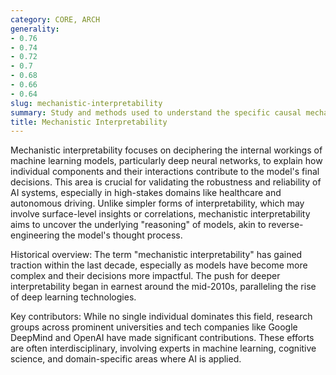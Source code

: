 ```yaml
---
category: CORE, ARCH
generality:
- 0.76
- 0.74
- 0.72
- 0.7
- 0.68
- 0.66
- 0.64
slug: mechanistic-interpretability
summary: Study and methods used to understand the specific causal mechanisms through which AI models produce their outputs.
title: Mechanistic Interpretability
---
```


Mechanistic interpretability focuses on deciphering the internal workings of machine learning models, particularly deep neural networks, to explain how individual components and their interactions contribute to the model's final decisions. This area is crucial for validating the robustness and reliability of AI systems, especially in high-stakes domains like healthcare and autonomous driving. Unlike simpler forms of interpretability, which may involve surface-level insights or correlations, mechanistic interpretability aims to uncover the underlying "reasoning" of models, akin to reverse-engineering the model's thought process.

Historical overview: The term "mechanistic interpretability" has gained traction within the last decade, especially as models have become more complex and their decisions more impactful. The push for deeper interpretability began in earnest around the mid-2010s, paralleling the rise of deep learning technologies.

Key contributors: While no single individual dominates this field, research groups across prominent universities and tech companies like Google DeepMind and OpenAI have made significant contributions. These efforts are often interdisciplinary, involving experts in machine learning, cognitive science, and domain-specific areas where AI is applied.